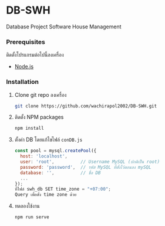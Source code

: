 # DB-SWH
Database Project Software House Management

### Prerequisites

ติดตั้งโปรแกรมต่อไปนี้ลงเครื่อง
* [Node.js](https://nodejs.org/)

### Installation

1. Clone git repo ลงเครื่อง
   ```sh
   git clone https://github.com/wachirapol2002/DB-SWH.git
   ```
2. ติดตั้ง NPM packages
   ```sh
   npm install
   ```
4. ตั้งค่า DB โดยแก้ไขไฟล์ `conDB.js`
   ```js
   const pool = mysql.createPool({
     host: 'localhost',
     user: 'root',          // Username MySQL (ปกติเป็น root)
     password: 'password',  // รหัส MySQL ที่ตั้งไว้ตอนลง mySQL
     database: '',          // ชื่อ DB
     ...
   });
   ที่ไฟล์ swh_db SET time_zone = "+07:00";
   Query เพื่อตั้ง time zone ด้วย
   ```
5. ทดลองใช้งาน
   ```sh
   npm run serve
   ```
